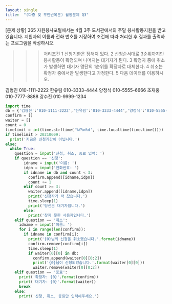 ```yaml
---
layout: single
title:  "(다중 및 무한반복문) 활동문제 Q3"
---
```


[문제 상황]
365 자원봉사포털에서는 4월 3주 도서관에서의 주말
봉사활동지원을 받고 있습니다. 지원자의 이름과 전화
번호를 저장하여 조건에 따라 처리한 후 결과를 출력하
는 프로그램을 작성하시오. 
>>> 처리조건
1 신청기한은 정해져 있다. 
2 신청순서대로 3순위까지만 봉사활동이 확정되며 나머지는 대기자가 된다. 
3 확정자 중에 취소가 발생하면 대기자 명단의 1순위를 확장자로 대체한다. 
4 취소는 확정자 중에서만 발생한다고 가정한다. 
5 다음 데이터를 이용하시오. 

김형진 010-1111-2222
한유림 010-3333-4444
양정식 010-5555-6666
조재웅 010-7777-8888
강수진 010-9999-1234

~~~python
import time
db = {'김형진':'010-1111-2222','한유림':'010-3333-4444','양정식':'010-5555-6666','조재웅':'010-7777-8888','강수진':'010-9999-1234'}
confirm = []
waiter = []
count = 0
timelimit = int(time.strftime('%Y%m%d', time.localtime(time.time())))
if timelimit > 20210609:
  print('지금은 신청기간이 아닙니다.')
else:
  while True:
    question = input('신청, 취소, 종료 입력: ')
    if question == '신청':
        idname = input('이름: ')
        idpn = input('전화번호: ')
        if idname in db and count < 3:
          confirm.append([idname,idpn])
          count += 1
        elif count >= 3:
          waiter.append([idname,idpn])
          print('신청자가 꽉 찼습니다.')
          time.sleep(1)
          print('당신은 대기자입니다.')
        else:
          print('찾지 못한 사용자입니다.')
    elif question == '취소':
      idname = input('이름: ')
      for i in range(len(confirm)):
        if idname in confirm[i]:
          print('{0}님의 신청을 취소했습니다.'.format(idname))
          confirm.remove(confirm[i])
          time.sleep(1)
          if waiter[0][0] in db:
            confirm.append(waiter[0][0:2])
            print('{0}님이 신청되었습니다.'.format(waiter[0][0]))
            waiter.remove(waiter[0][0:2])
    elif question == '종료':
      print('확정자: {0}'.format(confirm))
      print('대기자: {0}'.format(waiter))
      break
    else:
      print('신청, 취소, 종료만 입력해주세요.')
~~~
